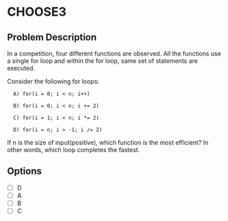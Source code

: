 # CHOOSE3

## Problem Description

In a competition, four different functions are observed. All the functions use a single for loop and within the for loop, same set of statements are executed.

Consider the following for loops:

```
  A) for(i = 0; i < n; i++)

  B) for(i = 0; i < n; i += 2)

  C) for(i = 1; i < n; i *= 2)

  D) for(i = n; i > -1; i /= 2)
```

If n is the size of input(positive), which function is the most efficient? In other words, which loop completes the fastest.

## Options

- [ ] D
- [ ] A
- [ ] B
- [ ] C
